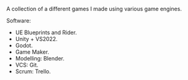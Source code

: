 A collection of a different games I made using various game engines. 

Software:
- UE Blueprints and Rider.
- Unity + VS2022.
- Godot.
- Game Maker.
- Modelling: Blender.
- VCS: Git.
- Scrum: Trello.
